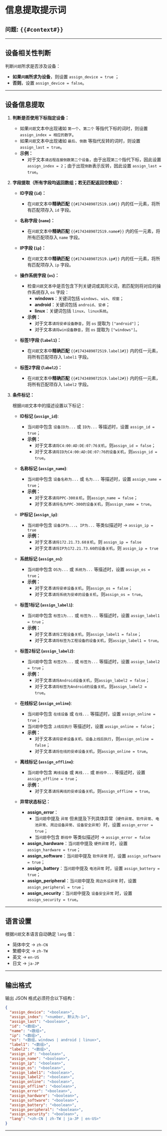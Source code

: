# 信息提取提示词

## `问题`: `{{#context#}}`

---

## 设备相关性判断
判断`问题`所求是否涉及设备：
- **如果`问题`所求为设备**，则设置 `assign_device = true` ；
- **否则**，设置 `assign_device = false`。

---

## 设备信息提取

1. **判断是否使用下标指定设备：**
    - 如果`问题`文本中出现诸如 `第一个`、`第二个` 等指代下标的词时，则设置 `assign_index = 相应的数字`。
    - 如果`问题`文本中出现诸如 `最后`、`倒数` 等指代反转的词时，则设置 `assign_last = true`。
    - **示例：**
        - 对于文本`请远程连接倒数第二个设备`，由于出现`第二个`指代下标，因此设置 `assign_index = 2`；由于出现`倒数`表示反转，因此设置 `assign_last = true`。

2. **字段提取（所有字段均返回数组；若无匹配返回空数组）：**

    - **ID字段 (`id`)：**
        - 在`问题`文本中**精确匹配** `{{#1743489072519.id#}}` 内的任一元素，将所有匹配项存入 `id` 字段。

    - **名称字段 (`name`)：**
        - 在`问题`文本中**精确匹配** `{{#1743489072519.name#}}` 内的任一元素，将所有匹配项存入 `name` 字段。

    - **IP字段 (`ip`)：**
        - 在`问题`文本中**精确匹配** `{{#1743489072519.ip#}}` 内的任一元素，将所有匹配项存入 `ip` 字段。

    - **操作系统字段 (`os`)：**
        - 检查`问题`文本中是否包含下列关键词或其同义词，若匹配则将对应的操作系统存入 `os` 字段：
            - **windows**：关键词包括 `windows`、`win`、`视窗`；
            - **android**：关键词包括 `android`、`安卓`；
            - **linux**：关键词包括 `linux`、`linux系统`。
        - **示例：**
            - 对于文本`请将安卓设备静音`，则 `os` 提取为 `["android"]`；
            - 对于文本`请将win设备静音`，则 `os` 提取为 `["windows"]`。

    - **标签1字段 (`label1`)：**
        - 在`问题`文本中**精确匹配** `{{#1743489072519.label1#}}` 内的任一元素，将所有匹配项存入 `label1` 字段。

    - **标签2字段 (`label2`)：**
        - 在`问题`文本中**精确匹配** `{{#1743489072519.label2#}}` 内的任一元素，将所有匹配项存入 `label2` 字段。

3. **条件标记：**

   根据`问题`文本中的描述设置以下标记：

    - **ID标记 (`assign_id`)**:
        - 当`问题`中包含 `设备ID为...` 或 `ID为...` 等描述时，设置 `assign_id = true`；
        - **示例：**
            - 对于文本`请将C4:00:AD:DE:07:76关机`，则`assign_id = false`；
            - 对于文本`请将ID为C4:00:AD:DE:07:76的设备关机`，则`assign_id = true`。

    - **名称标记 (`assign_name`)**:
        - 当`问题`中包含 `设备名称为...` 或 `名为...` 等描述时，设置 `assign_name = true`；
        - **示例：**
            - 对于文本`请将PPC-300关机`，则`assign_name = false`；
            - 对于文本`请将名为PPC-300的设备关机`，则`assign_name = true`。

    - **IP标记 (`assign_ip`)**:
        - 当`问题`中包含 `设备IP为...`、`IP为...` 等类似描述时 → `assign_ip = true`
        - **示例：**
            - 对于文本`请将172.21.73.60关机`，则 `assign_ip = false`
            - 对于文本`请将IP为172.21.73.60的设备关机`，则 `assign_ip = true`

    - **系统标记 (`assign_os`)**:
        - 当`问题`中包含 `OS为...` 或 `系统为...` 等描述时，设置 `assign_os = true`；
        - **示例：**
            - 对于文本`请将安卓设备关机`，则`assign_os = false`；
            - 对于文本`请将系统为安卓的设备关机`，则`assign_os = true`。

    - **标签1标记 (`assign_label1`)**:
        - 当`问题`中包含 `标签1为...` 或 `标签为...` 等描述时，设置 `assign_label1 = true`；
        - **示例：**
            - 对于文本`请将工程设备关机`，则`assign_label1 = false`；
            - 对于文本`请将标签为工程设备的设备关机`，则`assign_label1 = true`。

    - **标签2标记 (`assign_label2`)**:
        - 当`问题`中包含 `标签2为...` 或 `标签为...` 等描述时，设置 `assign_label2 = true`；
        - **示例：**
            - 对于文本`请将Android设备关机`，则`assign_label2 = false`；
            - 对于文本`请将标签为Android的设备关机`，则`assign_label2 = true`。

    - **在线标记 (`assign_online`)**:
        - 当`问题`中包含 `在线设备` 或 `在线...` 等描述时，设置 `assign_online = true`；
        - 当`问题`中包含 `上线后执行` 等描述时，设置 `assign_online = false`；
        - **示例：**
            - 对于文本`请将安卓设备关机，设备上线后执行`，则`assign_online = false`；
            - 对于文本`请将在线的安卓设备关机`，则`assign_online = true`。

    - **离线标记 (`assign_offline`)**:
        - 当`问题`中包含 `离线设备` 或 `离线...` 或 `断线中...` 等描述时，设置 `assign_offline = true`；
        - **示例：**
            - 对于文本`请将离线的安卓设备关机`，则`assign_offline = true`。

    - **异常状态标记：**
        - **assign_error**：
            - 当`问题`中提及 `异常` 但未提及下列具体异常（`硬件异常`、`软件异常`、`电池异常`、`周边设备异常`、`设备安全异常`）时，设置 `assign_error = true`；
            - 当`问题`中包含 `断线中` 等类似描述时 → `assign_error = false`
        - **assign_hardware**：当`问题`中提及 `硬件异常` 时，设置 `assign_hardware = true`；
        - **assign_software**：当`问题`中提及 `软件异常` 时，设置 `assign_software = true`；
        - **assign_battery**：当`问题`中提及 `电池异常` 时，设置 `assign_battery = true`；
        - **assign_peripheral**：当`问题`中提及 `周边外设异常` 时，设置 `assign_peripheral = true`；
        - **assign_security**：当`问题`中提及 `设备安全异常` 时，设置 `assign_security = true`。

---

## 语言设置
根据`问题`文本语言自动确定 `lang` 值：
- 简体中文 → `zh-CN`
- 繁體中文 → `zh-TW`
- 英文 → `en-US`
- 日文 → `ja-JP`

---

## 输出格式
输出 JSON 格式必须符合以下结构：
```json
{
  "assign_device": "<boolean>",
  "assign_index": "<number, 默认为-1>",
  "assign_last": "<boolean>",
  "id": "<数组>",
  "name": "<数组>",
  "ip": "<数组>",
  "os": "<数组，windows | android | linux>",
  "label1": "<数组>",
  "label2": "<数组>",
  "assign_id": "<boolean>",
  "assign_name": "<boolean>",
  "assign_ip": "<boolean>",
  "assign_os": "<boolean>",
  "assign_label1": "<boolean>",
  "assign_label2": "<boolean>",
  "assign_online": "<boolean>",
  "assign_offline": "<boolean>",
  "assign_error": "<boolean>",
  "assign_hardware": "<boolean>",
  "assign_software": "<boolean>",
  "assign_battery": "<boolean>",
  "assign_peripheral": "<boolean>",
  "assign_security": "<boolean>",
  "lang": "<zh-CN | zh-TW | ja-JP | en-US>"
}
```

---
